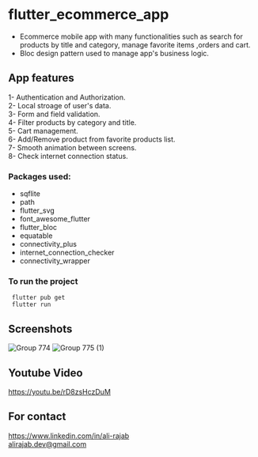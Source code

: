 # flutter_ecommerce_app
- Ecommerce mobile app with many functionalities such as search for products by title and category, manage favorite items ,orders and cart.
- Bloc design pattern used to manage app's business logic.
## App features

1- Authentication and Authorization.
<br>
2- Local stroage of user's data.
<br>
3- Form and field validation.
<br>
4- Filter products by category and title.
<br>
5- Cart management.
<br>
6- Add/Remove product from favorite products list.
<br>
7- Smooth animation between screens.
<br>
8- Check internet connection status.

### Packages used:
  - sqflite
  - path
  - flutter_svg
  - font_awesome_flutter
  - flutter_bloc
  - equatable
  - connectivity_plus
  - internet_connection_checker
  - connectivity_wrapper

### To run the project
<code> flutter pub get</code>
<br/>
<code> flutter run</code>

## Screenshots 
![Group 774](https://user-images.githubusercontent.com/48997939/195924723-115398a2-26a7-4a0f-a288-bd2c1b162779.png)
![Group 775 (1)](https://user-images.githubusercontent.com/48997939/195925451-b2b68d7a-1b3e-4eb5-a044-71cc44a02cf2.png)

## Youtube Video

https://youtu.be/rD8zsHczDuM

## For contact
https://www.linkedin.com/in/ali-rajab
<br>
alirajab.dev@gmail.com
